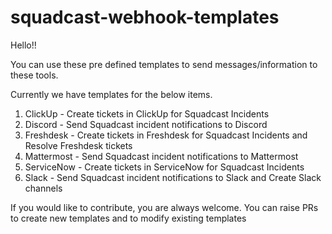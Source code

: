 # squadcast-webhook-templates

Hello!!

You can use these pre defined templates to send messages/information to these tools.

Currently we have templates for the below items.
  1. ClickUp - Create tickets in ClickUp for Squadcast Incidents
  2. Discord - Send Squadcast incident notifications to Discord
  3. Freshdesk - Create tickets in Freshdesk for Squadcast Incidents and Resolve Freshdesk tickets
  4. Mattermost - Send Squadcast incident notifications to Mattermost
  5. ServiceNow - Create tickets in ServiceNow for Squadcast Incidents
  6. Slack - Send Squadcast incident notifications to Slack and Create Slack channels
  
If you would like to contribute, you are always welcome. You can raise PRs to create new templates and to modify existing templates
